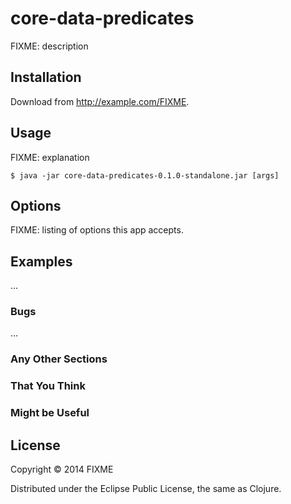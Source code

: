 # core-data-predicates

FIXME: description

## Installation

Download from http://example.com/FIXME.

## Usage

FIXME: explanation

    $ java -jar core-data-predicates-0.1.0-standalone.jar [args]

## Options

FIXME: listing of options this app accepts.

## Examples

...

### Bugs

...

### Any Other Sections
### That You Think
### Might be Useful

## License

Copyright © 2014 FIXME

Distributed under the Eclipse Public License, the same as Clojure.
